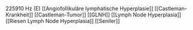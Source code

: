 225910 Hz (E)
[[Angiofollikuläre lymphatische Hyperplasie]]
[[Castleman-Krankheit]]
[[Castleman-Tumor]]
[[GLNH]]
[[Lymph Node Hyperplasia]]
[[Riesen Lymph Node Hyperplasia]]
[[Seniler]]